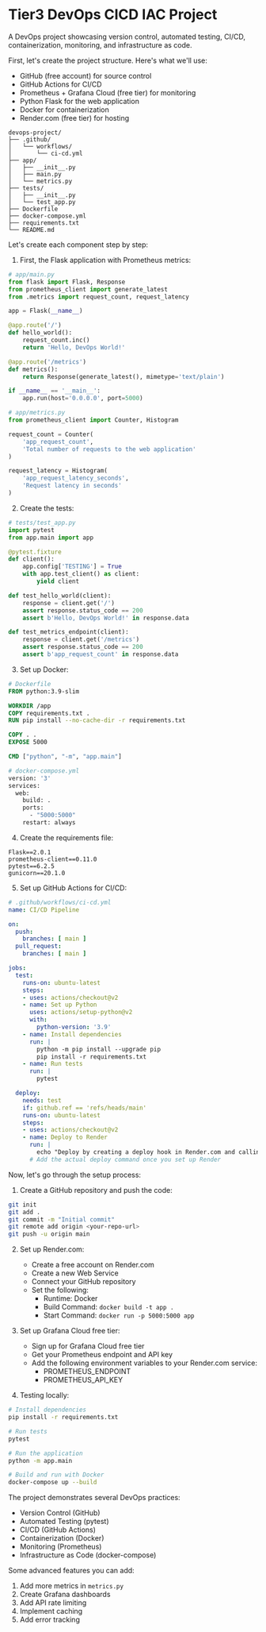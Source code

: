 # Tier3 DevOps CICD IAC Project
A DevOps project showcasing version control, automated testing, CI/CD, containerization, monitoring, and infrastructure as code.

First, let's create the project structure. Here's what we'll use:
- GitHub (free account) for source control
- GitHub Actions for CI/CD
- Prometheus + Grafana Cloud (free tier) for monitoring
- Python Flask for the web application
- Docker for containerization
- Render.com (free tier) for hosting

```text
devops-project/
├── .github/
│   └── workflows/
│       └── ci-cd.yml
├── app/
│   ├── __init__.py
│   ├── main.py
│   └── metrics.py
├── tests/
│   ├── __init__.py
│   └── test_app.py
├── Dockerfile
├── docker-compose.yml
├── requirements.txt
└── README.md

```

Let's create each component step by step:

1. First, the Flask application with Prometheus metrics:

```python
# app/main.py
from flask import Flask, Response
from prometheus_client import generate_latest
from .metrics import request_count, request_latency

app = Flask(__name__)

@app.route('/')
def hello_world():
    request_count.inc()
    return 'Hello, DevOps World!'

@app.route('/metrics')
def metrics():
    return Response(generate_latest(), mimetype='text/plain')

if __name__ == '__main__':
    app.run(host='0.0.0.0', port=5000)

# app/metrics.py
from prometheus_client import Counter, Histogram

request_count = Counter(
    'app_request_count',
    'Total number of requests to the web application'
)

request_latency = Histogram(
    'app_request_latency_seconds',
    'Request latency in seconds'
)

```

2. Create the tests:

```python
# tests/test_app.py
import pytest
from app.main import app

@pytest.fixture
def client():
    app.config['TESTING'] = True
    with app.test_client() as client:
        yield client

def test_hello_world(client):
    response = client.get('/')
    assert response.status_code == 200
    assert b'Hello, DevOps World!' in response.data

def test_metrics_endpoint(client):
    response = client.get('/metrics')
    assert response.status_code == 200
    assert b'app_request_count' in response.data

```

3. Set up Docker:

```dockerfile
# Dockerfile
FROM python:3.9-slim

WORKDIR /app
COPY requirements.txt .
RUN pip install --no-cache-dir -r requirements.txt

COPY . .
EXPOSE 5000

CMD ["python", "-m", "app.main"]

# docker-compose.yml
version: '3'
services:
  web:
    build: .
    ports:
      - "5000:5000"
    restart: always

```

4. Create the requirements file:

```text
Flask==2.0.1
prometheus-client==0.11.0
pytest==6.2.5
gunicorn==20.1.0

```

5. Set up GitHub Actions for CI/CD:

```yaml
# .github/workflows/ci-cd.yml
name: CI/CD Pipeline

on:
  push:
    branches: [ main ]
  pull_request:
    branches: [ main ]

jobs:
  test:
    runs-on: ubuntu-latest
    steps:
    - uses: actions/checkout@v2
    - name: Set up Python
      uses: actions/setup-python@v2
      with:
        python-version: '3.9'
    - name: Install dependencies
      run: |
        python -m pip install --upgrade pip
        pip install -r requirements.txt
    - name: Run tests
      run: |
        pytest

  deploy:
    needs: test
    if: github.ref == 'refs/heads/main'
    runs-on: ubuntu-latest
    steps:
    - uses: actions/checkout@v2
    - name: Deploy to Render
      run: |
        echo "Deploy by creating a deploy hook in Render.com and calling it here"
      # Add the actual deploy command once you set up Render

```

Now, let's go through the setup process:

1. Create a GitHub repository and push the code:
```bash
git init
git add .
git commit -m "Initial commit"
git remote add origin <your-repo-url>
git push -u origin main
```

2. Set up Render.com:
   - Create a free account on Render.com
   - Create a new Web Service
   - Connect your GitHub repository
   - Set the following:
     - Runtime: Docker
     - Build Command: `docker build -t app .`
     - Start Command: `docker run -p 5000:5000 app`

3. Set up Grafana Cloud free tier:
   - Sign up for Grafana Cloud free tier
   - Get your Prometheus endpoint and API key
   - Add the following environment variables to your Render.com service:
     - PROMETHEUS_ENDPOINT
     - PROMETHEUS_API_KEY

4. Testing locally:
```bash
# Install dependencies
pip install -r requirements.txt

# Run tests
pytest

# Run the application
python -m app.main

# Build and run with Docker
docker-compose up --build
```

The project demonstrates several DevOps practices:
- Version Control (GitHub)
- Automated Testing (pytest)
- CI/CD (GitHub Actions)
- Containerization (Docker)
- Monitoring (Prometheus)
- Infrastructure as Code (docker-compose)

Some advanced features you can add:
1. Add more metrics in `metrics.py`
2. Create Grafana dashboards
3. Add API rate limiting
4. Implement caching
5. Add error tracking
